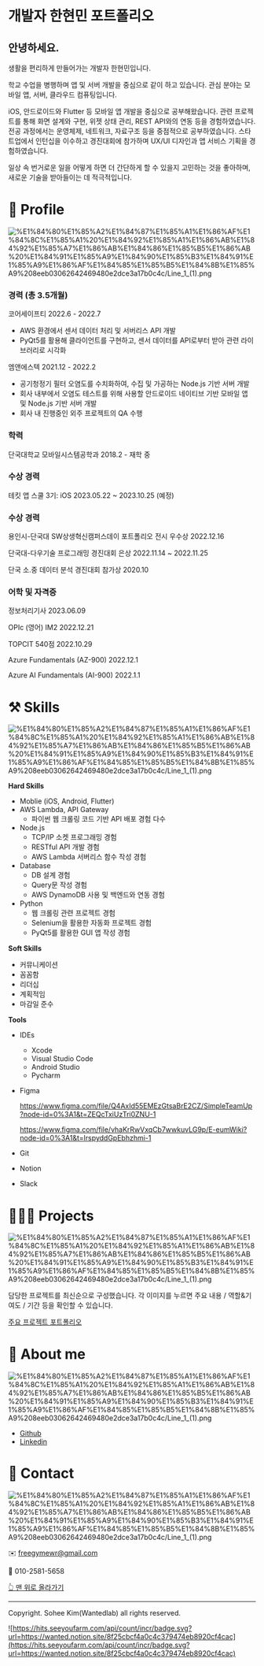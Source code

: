 # 개발자 한현민 포트폴리오

## 안녕하세요. 
생활을 편리하게 만들어가는
개발자 한현민입니다.

학교 수업을 병행하며 앱 및 서버 개발을 중심으로 같이 하고 있습니다. 
관심 분야는 모바일 앱, 서버, 클라우드 컴퓨팅입니다.

iOS, 안드로이드와 Flutter 등 모바일 앱 개발을 중심으로 공부해왔습니다. 관련 프로젝트를 통해 화면 설계와 구현, 위젯 상태 관리, REST API와의 연동 등을 경험하였습니다. 전공 과정에서는 운영체제, 네트워크, 자료구조 등을 중점적으로 공부하였습니다. 스타트업에서 인턴십을 이수하고 경진대회에 참가하며 UX/UI 디자인과 앱 서비스 기획을 경험하였습니다.

일상 속 번거로운 일을 어떻게 하면 더 간단하게 할 수 있을지 고민하는 것을 좋아하며, 
새로운 기술을 받아들이는 데 적극적입니다.

# 🔎 Profile

![%E1%84%80%E1%85%A2%E1%84%87%E1%85%A1%E1%86%AF%E1%84%8C%E1%85%A1%20%E1%84%92%E1%85%A1%E1%86%AB%E1%84%92%E1%85%A7%E1%86%AB%E1%84%86%E1%85%B5%E1%86%AB%20%E1%84%91%E1%85%A9%E1%84%90%E1%85%B3%E1%84%91%E1%85%A9%E1%86%AF%E1%84%85%E1%85%B5%E1%84%8B%E1%85%A9%208eeb03062642469480e2dce3a17b0c4c/Line_1_(1).png](%E1%84%80%E1%85%A2%E1%84%87%E1%85%A1%E1%86%AF%E1%84%8C%E1%85%A1%20%E1%84%92%E1%85%A1%E1%86%AB%E1%84%92%E1%85%A7%E1%86%AB%E1%84%86%E1%85%B5%E1%86%AB%20%E1%84%91%E1%85%A9%E1%84%90%E1%85%B3%E1%84%91%E1%85%A9%E1%86%AF%E1%84%85%E1%85%B5%E1%84%8B%E1%85%A9%208eeb03062642469480e2dce3a17b0c4c/Line_1_(1).png)

### 경력  (총 3.5개월)

코어세이프티   2022.6 - 2022.7

- AWS 환경에서 센서 데이터 처리 및 서버리스 API 개발
- PyQt5를 활용해 클라이언트를 구현하고, 센서 데이터를 API로부터 받아 관련 라이브러리로 시각화

엠앤에스텍   2021.12 - 2022.2

- 공기청정기 필터 오염도를 수치화하여, 수집 및 가공하는 Node.js 기반 서버 개발
- 회사 내부에서 오염도 테스트를 위해 사용할 안드로이드 네이티브 기반 모바일 앱 및 Node.js 기반 서버 개발
- 회사 내 진행중인 외주 프로젝트의 QA 수행

### 학력

단국대학교 모바일시스템공학과  2018.2 - 재학 중

### 수상 경력

테킷 앱 스쿨 3기: iOS 
2023.05.22 ~ 2023.10.25 (예정)

### 수상 경력

용인시-단국대 SW상생혁신캠퍼스데이 포트폴리오 전시 우수상
2022.12.16

단국대-다우기술 프로그래밍 경진대회 은상 2022.11.14 ~ 2022.11.25

단국 소.중 데이터 분석 경진대회 참가상 
2020.10

### 어학 및 자격증

정보처리기사 2023.06.09

OPIc (영어) IM2 2022.12.21

TOPCIT 540점 2022.10.29

Azure Fundamentals (AZ-900) 2022.12.1

Azure AI Fundamentals (AI-900) 2022.1.1

# ⚒️ Skills

![%E1%84%80%E1%85%A2%E1%84%87%E1%85%A1%E1%86%AF%E1%84%8C%E1%85%A1%20%E1%84%92%E1%85%A1%E1%86%AB%E1%84%92%E1%85%A7%E1%86%AB%E1%84%86%E1%85%B5%E1%86%AB%20%E1%84%91%E1%85%A9%E1%84%90%E1%85%B3%E1%84%91%E1%85%A9%E1%86%AF%E1%84%85%E1%85%B5%E1%84%8B%E1%85%A9%208eeb03062642469480e2dce3a17b0c4c/Line_1_(1).png](%E1%84%80%E1%85%A2%E1%84%87%E1%85%A1%E1%86%AF%E1%84%8C%E1%85%A1%20%E1%84%92%E1%85%A1%E1%86%AB%E1%84%92%E1%85%A7%E1%86%AB%E1%84%86%E1%85%B5%E1%86%AB%20%E1%84%91%E1%85%A9%E1%84%90%E1%85%B3%E1%84%91%E1%85%A9%E1%86%AF%E1%84%85%E1%85%B5%E1%84%8B%E1%85%A9%208eeb03062642469480e2dce3a17b0c4c/Line_1_(1).png)

**Hard Skills**

- Moblie (iOS, Android, Flutter)
- AWS Lambda, API Gateway
    - 파이썬 웹 크롤링 코드 기반 API 배포 경험 다수
- Node.js
    - TCP/IP 소켓 프로그래밍 경험
    - RESTful API 개발 경험
    - AWS Lambda 서버리스 함수 작성 경험
- Database
    - DB 설계 경험
    - Query문 작성 경험
    - AWS DynamoDB 사용 및 백엔드와 연동 경험
- Python
    - 웹 크롤링 관련 프로젝트 경험
    - Selenium을 활용한 자동화 프로젝트 경험
    - PyQt5를 활용한 GUI 앱 작성 경험

**Soft Skills**

- 커뮤니케이션
- 꼼꼼함
- 리더십
- 계획적임
- 마감일 준수

**Tools**

- IDEs
    - Xcode
    - Visual Studio Code
    - Android Studio
    - Pycharm
- Figma
    
    https://www.figma.com/file/Q4AxId55EMEzGtsaBrE2CZ/SimpleTeamUp?node-id=0%3A1&t=ZEQcTxiUzTri0ZNU-1
    
    https://www.figma.com/file/vhaKrRwVxqCb7wwkuvLG9p/E-eumWiki?node-id=0%3A1&t=lrspyddGpEbhzhmi-1
    
- Git
- Notion
- Slack

# 👩🏻‍💻 Projects

![%E1%84%80%E1%85%A2%E1%84%87%E1%85%A1%E1%86%AF%E1%84%8C%E1%85%A1%20%E1%84%92%E1%85%A1%E1%86%AB%E1%84%92%E1%85%A7%E1%86%AB%E1%84%86%E1%85%B5%E1%86%AB%20%E1%84%91%E1%85%A9%E1%84%90%E1%85%B3%E1%84%91%E1%85%A9%E1%86%AF%E1%84%85%E1%85%B5%E1%84%8B%E1%85%A9%208eeb03062642469480e2dce3a17b0c4c/Line_1_(1).png](%E1%84%80%E1%85%A2%E1%84%87%E1%85%A1%E1%86%AF%E1%84%8C%E1%85%A1%20%E1%84%92%E1%85%A1%E1%86%AB%E1%84%92%E1%85%A7%E1%86%AB%E1%84%86%E1%85%B5%E1%86%AB%20%E1%84%91%E1%85%A9%E1%84%90%E1%85%B3%E1%84%91%E1%85%A9%E1%86%AF%E1%84%85%E1%85%B5%E1%84%8B%E1%85%A9%208eeb03062642469480e2dce3a17b0c4c/Line_1_(1).png)

담당한 프로젝트를 최신순으로 구성했습니다. 각 이미지를 누르면 주요 내용 / 역할&기여도 / 기간 등을 확인할 수 있습니다.

[주요 프로젝트 포트폴리오](%E1%84%80%E1%85%A2%E1%84%87%E1%85%A1%E1%86%AF%E1%84%8C%E1%85%A1%20%E1%84%92%E1%85%A1%E1%86%AB%E1%84%92%E1%85%A7%E1%86%AB%E1%84%86%E1%85%B5%E1%86%AB%20%E1%84%91%E1%85%A9%E1%84%90%E1%85%B3%E1%84%91%E1%85%A9%E1%86%AF%E1%84%85%E1%85%B5%E1%84%8B%E1%85%A9%208eeb03062642469480e2dce3a17b0c4c/%E1%84%8C%E1%85%AE%E1%84%8B%E1%85%AD%20%E1%84%91%E1%85%B3%E1%84%85%E1%85%A9%E1%84%8C%E1%85%A6%E1%86%A8%E1%84%90%E1%85%B3%20%E1%84%91%E1%85%A9%E1%84%90%E1%85%B3%E1%84%91%E1%85%A9%E1%86%AF%E1%84%85%E1%85%B5%E1%84%8B%E1%85%A9%209d4c028d98d249d8a36df01c9c36652f.csv)

# 💫 About me

![%E1%84%80%E1%85%A2%E1%84%87%E1%85%A1%E1%86%AF%E1%84%8C%E1%85%A1%20%E1%84%92%E1%85%A1%E1%86%AB%E1%84%92%E1%85%A7%E1%86%AB%E1%84%86%E1%85%B5%E1%86%AB%20%E1%84%91%E1%85%A9%E1%84%90%E1%85%B3%E1%84%91%E1%85%A9%E1%86%AF%E1%84%85%E1%85%B5%E1%84%8B%E1%85%A9%208eeb03062642469480e2dce3a17b0c4c/Line_1_(1).png](%E1%84%80%E1%85%A2%E1%84%87%E1%85%A1%E1%86%AF%E1%84%8C%E1%85%A1%20%E1%84%92%E1%85%A1%E1%86%AB%E1%84%92%E1%85%A7%E1%86%AB%E1%84%86%E1%85%B5%E1%86%AB%20%E1%84%91%E1%85%A9%E1%84%90%E1%85%B3%E1%84%91%E1%85%A9%E1%86%AF%E1%84%85%E1%85%B5%E1%84%8B%E1%85%A9%208eeb03062642469480e2dce3a17b0c4c/Line_1_(1).png)

- [Github](https://github.com/deblur99)
- [Linkedin](https://www.linkedin.com/in/%ED%98%84%EB%AF%BC-%ED%95%9C-65714a213/)

# 👋 Contact

![%E1%84%80%E1%85%A2%E1%84%87%E1%85%A1%E1%86%AF%E1%84%8C%E1%85%A1%20%E1%84%92%E1%85%A1%E1%86%AB%E1%84%92%E1%85%A7%E1%86%AB%E1%84%86%E1%85%B5%E1%86%AB%20%E1%84%91%E1%85%A9%E1%84%90%E1%85%B3%E1%84%91%E1%85%A9%E1%86%AF%E1%84%85%E1%85%B5%E1%84%8B%E1%85%A9%208eeb03062642469480e2dce3a17b0c4c/Line_1_(1).png](%E1%84%80%E1%85%A2%E1%84%87%E1%85%A1%E1%86%AF%E1%84%8C%E1%85%A1%20%E1%84%92%E1%85%A1%E1%86%AB%E1%84%92%E1%85%A7%E1%86%AB%E1%84%86%E1%85%B5%E1%86%AB%20%E1%84%91%E1%85%A9%E1%84%90%E1%85%B3%E1%84%91%E1%85%A9%E1%86%AF%E1%84%85%E1%85%B5%E1%84%8B%E1%85%A9%208eeb03062642469480e2dce3a17b0c4c/Line_1_(1).png)

✉️ [freegymewr@gmail.com](mailto:freegymewr@gmail.com)

📱 010-2581-5658

[👆 맨 위로 올라가기](https://www.notion.so/8eeb03062642469480e2dce3a17b0c4c?pvs=21) 

---

Copyright. Sohee Kim(Wantedlab) all rights reserved.

![https://hits.seeyoufarm.com/api/count/incr/badge.svg?url=https://wanted.notion.site/8f25cbcf4a0c4c379474eb8920cf4cac](https://hits.seeyoufarm.com/api/count/incr/badge.svg?url=https://wanted.notion.site/8f25cbcf4a0c4c379474eb8920cf4cac)